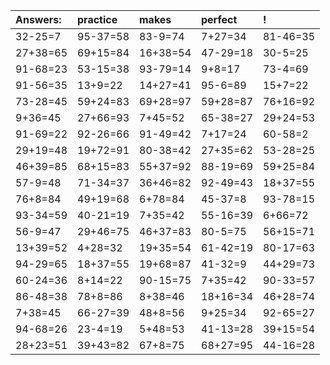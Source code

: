 | Answers: | practice | makes | perfect | ! |
| :--- | :--- | :--- | :--- | :--- |
| 32-25=7 | 95-37=58 | 83-9=74 | 7+27=34 | 81-46=35 | 
| 27+38=65 | 69+15=84 | 16+38=54 | 47-29=18 | 30-5=25 | 
| 91-68=23 | 53-15=38 | 93-79=14 | 9+8=17 | 73-4=69 | 
| 91-56=35 | 13+9=22 | 14+27=41 | 95-6=89 | 15+7=22 | 
| 73-28=45 | 59+24=83 | 69+28=97 | 59+28=87 | 76+16=92 | 
| 9+36=45 | 27+66=93 | 7+45=52 | 65-38=27 | 29+24=53 | 
| 91-69=22 | 92-26=66 | 91-49=42 | 7+17=24 | 60-58=2 | 
| 29+19=48 | 19+72=91 | 80-38=42 | 27+35=62 | 53-28=25 | 
| 46+39=85 | 68+15=83 | 55+37=92 | 88-19=69 | 59+25=84 | 
| 57-9=48 | 71-34=37 | 36+46=82 | 92-49=43 | 18+37=55 | 
| 76+8=84 | 49+19=68 | 6+78=84 | 45-37=8 | 93-78=15 | 
| 93-34=59 | 40-21=19 | 7+35=42 | 55-16=39 | 6+66=72 | 
| 56-9=47 | 29+46=75 | 46+37=83 | 80-5=75 | 56+15=71 | 
| 13+39=52 | 4+28=32 | 19+35=54 | 61-42=19 | 80-17=63 | 
| 94-29=65 | 18+37=55 | 19+68=87 | 41-32=9 | 44+29=73 | 
| 60-24=36 | 8+14=22 | 90-15=75 | 7+35=42 | 90-33=57 | 
| 86-48=38 | 78+8=86 | 8+38=46 | 18+16=34 | 46+28=74 | 
| 7+38=45 | 66-27=39 | 48+8=56 | 9+25=34 | 92-65=27 | 
| 94-68=26 | 23-4=19 | 5+48=53 | 41-13=28 | 39+15=54 | 
| 28+23=51 | 39+43=82 | 67+8=75 | 68+27=95 | 44-16=28 | 
